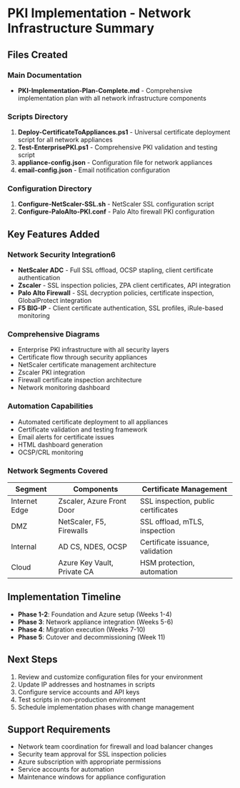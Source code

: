 # PKI Implementation - Network Infrastructure Summary

## Files Created

### Main Documentation
- **PKI-Implementation-Plan-Complete.md** - Comprehensive implementation plan with all network infrastructure components

### Scripts Directory
1. **Deploy-CertificateToAppliances.ps1** - Universal certificate deployment script for all network appliances
2. **Test-EnterprisePKI.ps1** - Comprehensive PKI validation and testing script
3. **appliance-config.json** - Configuration file for network appliances
4. **email-config.json** - Email notification configuration

### Configuration Directory
1. **Configure-NetScaler-SSL.sh** - NetScaler SSL configuration script
2. **Configure-PaloAlto-PKI.conf** - Palo Alto firewall PKI configuration

## Key Features Added

### Network Security Integration6
- **NetScaler ADC** - Full SSL offload, OCSP stapling, client certificate authentication
- **Zscaler** - SSL inspection policies, ZPA client certificates, API integration
- **Palo Alto Firewall** - SSL decryption policies, certificate inspection, GlobalProtect integration
- **F5 BIG-IP** - Client certificate authentication, SSL profiles, iRule-based monitoring

### Comprehensive Diagrams
- Enterprise PKI infrastructure with all security layers
- Certificate flow through security appliances
- NetScaler certificate management architecture
- Zscaler PKI integration
- Firewall certificate inspection architecture
- Network monitoring dashboard

### Automation Capabilities
- Automated certificate deployment to all appliances
- Certificate validation and testing framework
- Email alerts for certificate issues
- HTML dashboard generation
- OCSP/CRL monitoring

### Network Segments Covered
| Segment | Components | Certificate Management |
|---------|------------|----------------------|
| Internet Edge | Zscaler, Azure Front Door | SSL inspection, public certificates |
| DMZ | NetScaler, F5, Firewalls | SSL offload, mTLS, inspection |
| Internal | AD CS, NDES, OCSP | Certificate issuance, validation |
| Cloud | Azure Key Vault, Private CA | HSM protection, automation |

## Implementation Timeline
- **Phase 1-2**: Foundation and Azure setup (Weeks 1-4)
- **Phase 3**: Network appliance integration (Weeks 5-6)
- **Phase 4**: Migration execution (Weeks 7-10)
- **Phase 5**: Cutover and decommissioning (Week 11)

## Next Steps
1. Review and customize configuration files for your environment
2. Update IP addresses and hostnames in scripts
3. Configure service accounts and API keys
4. Test scripts in non-production environment
5. Schedule implementation phases with change management

## Support Requirements
- Network team coordination for firewall and load balancer changes
- Security team approval for SSL inspection policies
- Azure subscription with appropriate permissions
- Service accounts for automation
- Maintenance windows for appliance configuration
